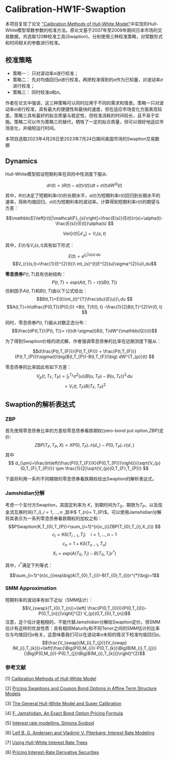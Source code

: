 # Calibration-HW1F-Swaption

本项目复现了论文 ["Calibration Methods of Hull-White Model"](https://papers.ssrn.com/sol3/papers.cfm?abstract_id=1514192)中实现的Hull-White模型常数参数的校准方法。原论文基于2007年至2009年期间日本市场的交易数据，共选取120种校准工具(Swaption)，分别使用三种校准策略，对常数形式和时间相关的参数进行校准。


## 校准策略

* 策略一： 只对波动率$\sigma$进行校准；
* 策略二： 先对均值回归$a$进行校准，再把校准得到的$a$作为已知量，对波动率$\sigma$进行校准；
* 策略三： 同时校准$a$和$\sigma$。

作者在论文中强调，这三种策略可以同时应用于不同的需求和情景。策略一只对波动率$\sigma$进行校准，具有最大的便捷性和最快的速度，但在适应市场变化方面表现较差。策略三具有最好的拟合质量与稳定性，但校准消耗的时间较长，且不易于实施。策略二可以作为策略三的替代，牺牲了一定的拟合质量，但可以很好地适应市场变化，并缩短运行时间。

本项目选取2023年4月28日至2023年7月24日期间美国市场的Swaption交易数据

## Dynamics
Hull-White模型假设短期利率在风险中性测度下服从:    

$$ dr(t)=\left(\theta(t)-a(t)r(t)\right)dt+\sigma(t)dW^{\mathbb{Q}}(t)$$

	
其中，$\theta(t)$决定了短期利率$r(t)$的长期水平，$a(t)$为短期利率$r(t)$回归到长期水平的速率，简称均值回归，$\sigma(t)$为短期利率的波动率。计算得到短期利率$r(t)$的期望与方差：

$$\mathbb{E}\left[r(t)|\mathcal{F}_{s}\right]=\frac{E(s)}{E(t)}r(s)+\alpha(t)-\frac{E(s)}{E(t)}\alpha(s) $$

$$Var\left[r(t)|\mathcal{F}_{s}\right]=V_{r}(s,t)$$



其中，$E(t)$与$V_{r}(s,t)$具有如下形式：
$$E(t)=e^{\int_{0}^{t}a(u)\,du}  $$
$$V_{r}(s,t)=\frac{1}{E^{2}(t)}\ int_{s}^{t}E^{2}(u)\sigma^{2}(u)\,du$$

**零息债券**$P(t,T)$具有仿射结构：
$$P(t,T)=exp\Big(A(t,T)-r(t)B(t,T)\Big)$$
仿射因子$A(t,T)$和$B(t,T)$由以下公式给出：
$$B(t,T)=E(t)\int_{t}^{T}\frac{du}{E(u)}\,du  $$
$$A(t,T)=ln\dfrac{P(0,T)}{P(0,t)} +B(t, T)f(0, t) -\frac{1}{2}B(t,T)^{2}Vr(0, t)  $$

同时，零息债券$P(t,T)$服从对数正态分布：
$$\frac{dP(t,T)}{P(t, T)}= r(t)dt-\sigma(t)B(t, T)dW^{\mathbb{Q}}(t)$$
	
为了得到Swaption价格的闭式解，作者强调零息债券的比率在远期测度下服从：
	
$$d\frac{P(t,T_{F})}{P(t,T_{P})} = \frac{P(t,T_{F})}{P(t,T_{P})}\sigma(t)\big(B(t,T_{P})-B(t,T_{F})\big) dW^{T_{p}}(t)  $$

	
零息债券的比率因此有如下方差：
$$V_{p}(t,T_{F},T_{P})= \int_{t}^{T_{F}}\sigma^{2}(u)\big(B(u,T_{P})-B(u,T_{F})\big)^{2}\,du $$
$$=V_{r}(t,T_{F})B(T_{F},T_{P})^{2}$$
	
## Swaption的解析表达式
### ZBP
首先使用零息债券比率的方差给零息债券看跌期权(zero-bond put option,ZBP)定价:
$$ZBP(T_{F},T_{P},X)=XP(0,T_{F})\mathcal{N}(d_{+})-P(0,T_{P})\mathcal{N}(d_{-})  $$
其中
$$ d_{\pm}=\frac{ln\left(\frac{P(0,T_{F})X}{P(0,T_{P})}\right)}{\sqrt{V_{p}(0,T_{F},T_{P})}} \pm \frac{1}{2}\sqrt{V_{p}(0,T_{F},T_{P})} $$

下面将利用一系列不同期限的零息债券看跌期权给出Swaption的解析表达式。

### Jamshidian分解
考虑一个支付方Swaption，其固定利率为 $K$，到期时间为$T_{0}$，期限为$T_{P}$，以及现金流互换时间$\{T\_{i}\}\_{i=1,\ldots,n}$ ,其中$ T_{n}= T_{P}$。可以使用Jamshidian分解将其表示为一系列零息债券看跌期权的加权之和：
$$PSwaption(K,T_{0},T_{P})=\sum_{i=1}^{n}c_{i}ZBP(T_{0},T_{i},X_{i})  $$
$$c_{i}=K\delta(T_{i-1},T_{i})\quad i=1,\ldots,n-1 $$
$$c_{n}=1+K\delta(T_{n-1},T_{n})  $$
$$X_{i}=exp\big(A(T_{0},T_{i})-B(T_{0},T_{i})r^{*}\big)$$

其中，$r^{*}$满足下列等式：

$$\sum_{i=1}^{n}c_{i}exp\big(A(T_{0},T_{i})-B(T_{0},T_{i})r^{*}\big)=1$$


### SMM Approximation
短期利率的波动率有如下近似（SMM估计）：
$$V_{swap}(T_{0},T_{n})=\left[ \frac{P(0,T_{0})}{P(0,T_{0})-P(0,T_{n})}\right]^{2} V_{p}(0,T_{0},T_{n})$$
注意，这个估计是粗糙的，不能代替Jamshidian分解给Swaption定价。但SMM估计有这样的优良性质：具有相同Maturity和不同Tenor之间的SMM估计的比率仅与均值回归$a$有关，这意味着我们可以在波动率$\sigma$未知的情况下校准均值回归$a$。
$$\frac{V_{swap}(M_{i},T_{j})}{V_{swap}(M_{i},T_{k})}=\left[\frac{\Big(P(0,M_{i})-P(0,T_{k})\Big)B(M_{i},T_{j})}{\Big(P(0,M_{i})-P(0,T_{j})\Big)B(M_{i},T_{k})}\right]^{2}$$





### 参考文献
[1] [Calibration Methods of Hull-White Model](https://papers.ssrn.com/sol3/papers.cfm?abstract_id=1514192)

[2] [Pricing Swaptions and Coupon Bond Options in Affine Term Structure Models](https://papers.ssrn.com/sol3/papers.cfm?abstract_id=630402)

[3] [The General Hull-White Model and Super Calibration](https://papers.ssrn.com/sol3/papers.cfm?abstract_id=1295228)

[4] [F. Jamshidian. An Exact Bond Option Pricing Formula](https://www.jstor.org/stable/2328284)

[5] [Interest rate modelling. Simona Svobod](https://link.springer.com/book/10.1057/9781403946027)

[6] [Leif B. G. Andersen and Vladimir V. Piterbarg: Interest Rate Modeling](https://link.springer.com/article/10.1007/s11408-011-0157-y)

[7] [Using Hull-White Interest Rate Trees](https://www.researchgate.net/publication/228178882_Using_Hull-White_Interest_Rate_Trees)

[8] [Pricing Interest-Rate Derivative Securities](https://www.researchgate.net/publication/5217241_Pricing_Interest-Rate-Derivative_Securities)
